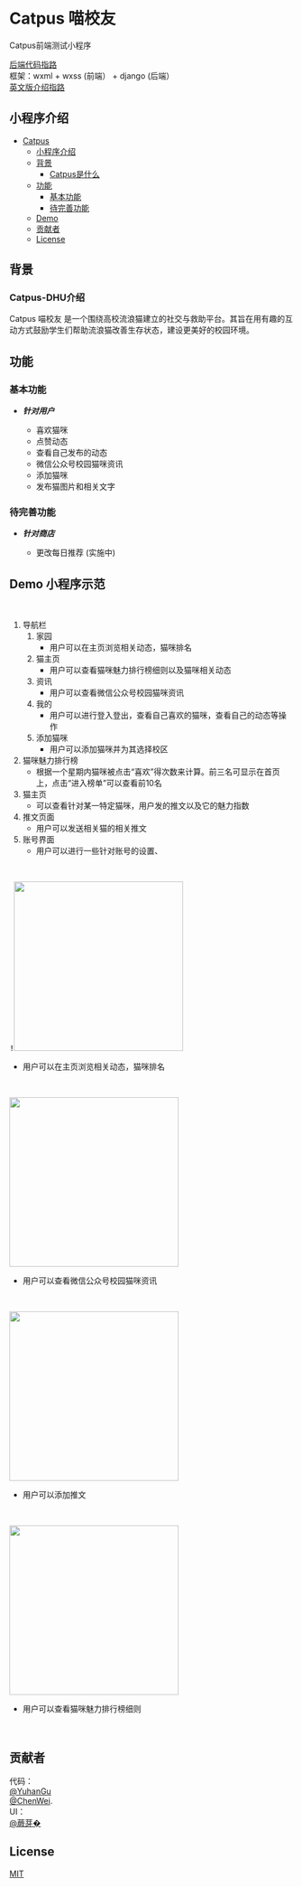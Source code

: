 # Catpus 喵校友

Catpus前端测试小程序

[后端代码指路](https://github.com/greatgu99/Catpus)
<br />
框架：wxml + wxss (前端） + django (后端）  <br />
[英文版介绍指路](https://github.com/MRSA-J/Catpus/blob/main/README.md)   <br />

## 小程序介绍

- [Catpus](#Catpus)
  - [小程序介绍](#小程序介绍)
  - [背景](#背景)
    - [Catpus是什么](#Catpus-DHU介绍)
  - [功能](#功能)
    - [基本功能](#基本功能)
    - [待完善功能](#待完善功能)
  - [Demo](#Demo-小程序示范)
  - [贡献者](#贡献者)
  - [License](#license)

## 背景

### Catpus-DHU介绍

Catpus 喵校友 是一个围绕高校流浪猫建立的社交与救助平台。其旨在用有趣的互动方式鼓励学生们帮助流浪猫改善生存状态，建设更美好的校园环境。

## 功能

### 基本功能

- ***针对用户***

  - 喜欢猫咪
  - 点赞动态
  - 查看自己发布的动态
  - 微信公众号校园猫咪资讯
  - 添加猫咪
  - 发布猫图片和相关文字


### 待完善功能

- ***针对商店***

  - 更改每日推荐 (实施中)


## Demo 小程序示范

<br />

1.  导航栏
    1.  家园
        * 用户可以在主页浏览相关动态，猫咪排名
    2.  猫主页
        * 用户可以查看猫咪魅力排行榜细则以及猫咪相关动态
    3.  资讯
        * 用户可以查看微信公众号校园猫咪资讯
    4.  我的
        * 用户可以进行登入登出，查看自己喜欢的猫咪，查看自己的动态等操作
    5.  添加猫咪
        * 用户可以添加猫咪并为其选择校区
2.  猫咪魅力排行榜
    * 根据一个星期内猫咪被点击“喜欢”得次数来计算。前三名可显示在首页上，点击“进入榜单”可以查看前10名
3.  猫主页
    * 可以查看针对某一特定猫咪，用户发的推文以及它的魅力指数
4.  推文页面
    * 用户可以发送相关猫的相关推文
5.  账号界面
    * 用户可以进行一些针对账号的设置、

<br />

<kbd>!<img src= "https://github.com/MRSA-J/Catpus/blob/main/Catpus%20Demo/homepage.png" width=300></kbd>

  * 用户可以在主页浏览相关动态，猫咪排名

<br />

<kbd><img src="https://github.com/MRSA-J/Catpus/blob/main/Catpus%20Demo/info.png" width=300></kbd>

  * 用户可以查看微信公众号校园猫咪资讯
  
<br />

<kbd><img src="https://github.com/MRSA-J/Catpus/blob/main/Catpus%20Demo/post.png" width=300></kbd>
  
  * 用户可以添加推文
  
<br />

<kbd><img src="https://github.com/MRSA-J/Catpus/blob/main/Catpus%20Demo/cat%20ranking.png" width=300></kbd>

  * 用户可以查看猫咪魅力排行榜细则

<br />

 


## 贡献者

代码：  <br />
[@YuhanGu](https://github.com/greatgu99)     
[@ChenWei](https://github.com/MRSA-J).
<br />
UI：     
[@蕨芽�]()
<br />

## License

[MIT](LICENSE)
